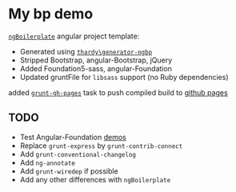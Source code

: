 # My bp demo

[`ngBoilerplate`](https://github.com/ngbp/ngbp) angular project template:
 * Generated using [`thardy\generator-ngbp`](https://github.com/thardy/generator-ngbp)
 * Stripped Bootstrap, angular-Bootstrap, jQuery
 * Added Foundation5-sass, angular-Foundation
 * Updated gruntFile for `libsass` support (no Ruby dependencies)

 added [`grunt-gh-pages`](https://github.com/tschaub/grunt-gh-pages) task to push compiled build to [github pages](http://so0k.github.io/ngbp-foundation-libsass)

 ## TODO

 * Test Angular-Foundation [demos](http://madmimi.github.io/angular-foundation/)
 * Replace `grunt-express` by `grunt-contrib-connect`
 * Add `grunt-conventional-changelog`
 * Add `ng-annotate`
 * Add `grunt-wiredep` if possible
 * Add any other differences with `ngBoilerplate`

